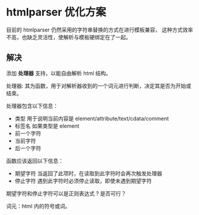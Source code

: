 #  htmlparser 优化方案

目前的 htmlparser 仍然采用的字符串替换的方式在进行模板兼容，
这种方式效率不高，也缺乏灵活性，使解析与模板硬绑定在了一起。

## 解决

添加 **处理器** 支持，以能自由解析 html 结构。

处理器: 其为函数，用于对解析器收到的一个词元进行判断，决定其是否为开始或结束。

处理器包含以下信息：

- 类型 用于说明当前内容是 element/attribute/text/cdata/comment
- 标签名 如果类型是 element
- 前一个字符
- 当前字符
- 后一个字符

函数应该返回以下信息：

- 期望字符 当返回了此项时，在读取到此字符时会再次触发处理器
- 停止字符 遇到此字符时必须停止读取，即使未遇到期望字符

期望字符和停止字符可以是正则表达式 ? 是否可行？

词元：html 内的符号或词。
